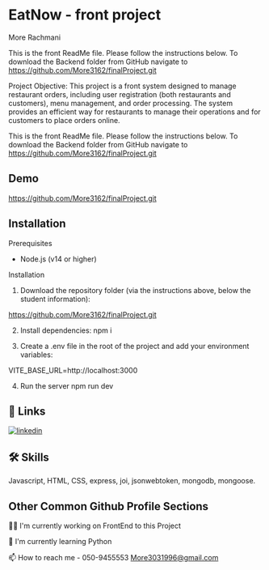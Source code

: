 # EatNow - front project

More Rachmani

This is the front ReadMe file.
Please follow the instructions below.
To download the Backend folder from GitHub navigate to https://github.com/More3162/finalProject.git

Project Objective:
This project is a front system designed to manage restaurant orders, including user registration (both restaurants and customers), menu management, and order processing. The system provides an efficient way for restaurants to manage their operations and for customers to place orders online.

This is the front ReadMe file.
Please follow the instructions below.
To download the Backend folder from GitHub navigate to https://github.com/More3162/finalProject.git

## Demo

https://github.com/More3162/finalProject.git

## Installation

Prerequisites

- Node.js (v14 or higher)

Installation

1. Download the repository folder (via the instructions above, below the student information):

https://github.com/More3162/finalProject.git

2. Install dependencies:
   npm i

3. Create a .env file in the root of the project and add your environment variables:

VITE_BASE_URL=http://localhost:3000

4. Run the server
   npm run dev

## 🔗 Links

[![linkedin](https://img.shields.io/badge/linkedin-0A66C2?style=for-the-badge&logo=linkedin&logoColor=white)](https://www.linkedin.com/in/mor-rachmani/)

## 🛠 Skills

Javascript, HTML, CSS, express, joi, jsonwebtoken, mongodb, mongoose.

## Other Common Github Profile Sections

👩‍💻 I'm currently working on FrontEnd to this Project

🧠 I'm currently learning Python

📫 How to reach me -
050-9455553
More3031996@gmail.com
